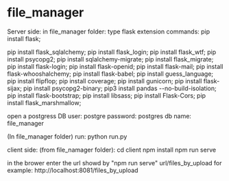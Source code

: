 # file_manager
Server side: 
in file_manager folder:
type flask extension commands:
pip install flask;

pip install flask_sqlalchemy;
pip install flask_login;
pip install flask_wtf;
pip install psycopg2;
pip install  sqlalchemy-migrate;
pip install flask_migrate;
pip install flask-login;
pip install flask-openid;
pip install flask-mail;
pip install flask-whooshalchemy;
pip install flask-babel;
pip install guess_language;
pip install flipflop;
pip install coverage;
pip install gunicorn;
pip install flask-sijax;
pip install psycopg2-binary;
pip3 install pandas --no-build-isolation;
pip install flask-bootstrap;
pip install libsass;
pip install Flask-Cors;
pip install flask_marshmallow;

open a postgress DB
user: postgre
password: postgres
db name: file_manager

(In file_manager folder) run:
python run.py


client side:
(from file_namager folder):
cd client
npm install
npm run serve

in the brower enter the url showd by "npm run serve" url/files_by_upload
for example:  http://localhost:8081/files_by_upload
